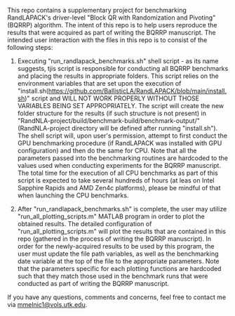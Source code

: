 This repo contains a supplementary project for benchmarking RandLAPACK's driver-level "Block QR with Randomization and Pivoting" (BQRRP) algorithm.
The intent of this repo is to help users reproduce the results that were acquired as part of writing the BQRRP manuscript.
The intended user interaction with the files in this repo is to consist of the following steps:

1. Executing "run_randlapack_benchmarks.sh" shell script - as its name suggests, tjis script is responsible for conducting all BQRRP benchmarks and placing the results in appropriate folders.
This script relies on the environment variables that are set upon the execution of "install.sh(https://github.com/BallisticLA/RandLAPACK/blob/main/install.sh)" script and WILL NOT WORK PROPERLY WITHOUT THOSE VARIABLES BEING SET APPROPRIATELY.
The script will create the new folder structure for the results (if such structure is not present) in "RandNLA-project/build/benchmark-build/benchmark-output/" (RandNLA-project directory will be defined after running "install.sh").
The shell script will, upon user's permission, attempt to first conduct the GPU benchmarking procedure (if RandLAPACK was installed with GPU configuration) and then do the same for CPU.
Note that all the parameters passed into the benchmarking routines are hardcoded to the values used when conducting experiments for the BQRRP manuscript.
The total time for the execution of all CPU benchmarks as part of this script is expected to take several hundreds of hours (at leas on Intel Sapphire Rapids and AMD Zen4c platforms), please be mindful of that when launching the CPU benchmarks.

2. After "run_randlapack_benchmarks.sh" is complete, the user may utilize "run_all_plotting_scripts.m" MATLAB program in order to plot the obtained results.
The detailed configuration of "run_all_plotting_scripts.m" will plot the results that are contained in this repo (gathered in the process of writing the BQRRP manuscript).
In order for the newly-acquired results to be used by this program, the user must update the file path variables, as well as the benchmarking date variable at the top of the file to the appropriate parameters.
Note that the parameters specific for each plotting functions are hardcoded such that they match those used in the benchmark runs that were conducted as part of writing the BQRRP manuscript.

If you have any questions, comments and concerns, feel free to contact me via mmelnic1@vols.utk.edu.
